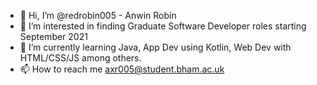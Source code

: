 - 👋 Hi, I’m @redrobin005 - Anwin Robin
- 👀 I’m interested in finding Graduate Software Developer roles starting September 2021
- 🌱 I’m currently learning Java, App Dev using Kotlin, Web Dev with HTML/CSS/JS among others.
- 📫 How to reach me axr005@student.bham.ac.uk

<!---
redrobin005/redrobin005 is a ✨ special ✨ repository because its `README.md` (this file) appears on your GitHub profile.
You can click the Preview link to take a look at your changes.
--->
